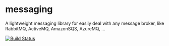 # messaging
A lightweight messaging library for easily deal with any message broker, like RabbitMQ, ActiveMQ, AmazonSQS, AzureMQ, ...

[![Build Status](https://dev.azure.com/benner-tecnologia/benner-tecnologia/_apis/build/status/benner-sistemas.messaging?branchName=master)](https://dev.azure.com/benner-tecnologia/benner-tecnologia/_build/latest?definitionId=2&branchName=master)
